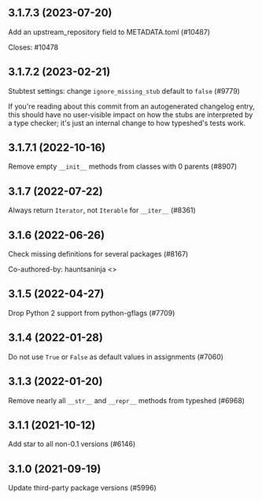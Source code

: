 ## 3.1.7.3 (2023-07-20)

Add an upstream_repository field to METADATA.toml (#10487)

Closes: #10478

## 3.1.7.2 (2023-02-21)

Stubtest settings: change `ignore_missing_stub` default to `false` (#9779)

If you're reading about this commit from an autogenerated changelog entry, this should have no user-visible impact on how the stubs are interpreted by a type checker; it's just an internal change to how typeshed's tests work.

## 3.1.7.1 (2022-10-16)

Remove empty `__init__` methods from classes with 0 parents (#8907)

## 3.1.7 (2022-07-22)

Always return `Iterator`, not `Iterable` for `__iter__` (#8361)

## 3.1.6 (2022-06-26)

Check missing definitions for several packages (#8167)

Co-authored-by: hauntsaninja <>

## 3.1.5 (2022-04-27)

Drop Python 2 support from python-gflags (#7709)

## 3.1.4 (2022-01-28)

Do not use `True` or `False` as default values in assignments (#7060)

## 3.1.3 (2022-01-20)

Remove nearly all `__str__` and `__repr__` methods from typeshed (#6968)

## 3.1.1 (2021-10-12)

Add star to all non-0.1 versions (#6146)

## 3.1.0 (2021-09-19)

Update third-party package versions (#5996)

